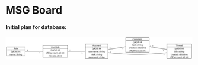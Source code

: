 # MSG Board


#### Initial plan for database:
![database diagram](https://github.com/sinplosion/msgboard/blob/master/documentation/database_diagram.jpg)
